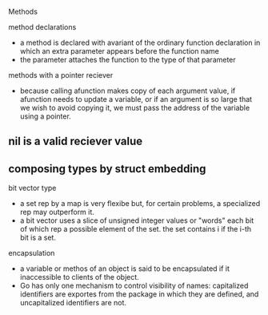 Methods

method declarations
- a method is declared with avariant of the ordinary function declaration in which an extra parameter appears before the function name
- the parameter attaches the function to the type of that parameter

methods with a pointer reciever
- because calling afunction makes copy of each argument value, if afunction needs to update a variable, or if an  argument is so large that we wish to avoid copying it, we must pass the address of the variable using a pointer. 

nil is a valid reciever value
- 

composing types by struct embedding
- 

bit vector type
- a set rep by a map is  very flexibe but, for certain problems, a specialized rep may outperform it.
- a bit vector uses a slice of unsigned integer values or "words" each bit of which rep a possible element of the set. the set contains i if the i-th bit is a set.


encapsulation
- a variable or methos of an object is said to be encapsulated if it inaccessible to clients of the object. 
- Go has only one mechanism to control visibility of names: capitalized identifiers are exportes from the package in which they are defined, and uncapitalized identifiers are not.